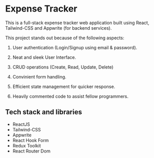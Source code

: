 # Expense Tracker

This is a full-stack expense tracker web application built using React, Tailwind-CSS and Appwrite (for backend services).

This project stands out because of the following aspects:

1. User authentication (Login/Signup using email & password).

2. Neat and sleek User Interface.

3. CRUD operations (Create, Read, Update, Delete)

4. Convinient form handling.

5. Efficient state management for quicker response.

6. Heavily commented code to assist fellow programmers.

## Tech stack and libraries

- ReactJS
- Tailwind-CSS
- Appwrite
- React Hook Form
- Redux Toolkit
- React Router Dom
